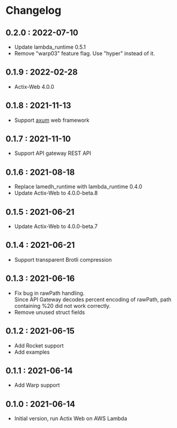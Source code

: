 # Changelog

## 0.2.0 : 2022-07-10

- Update lambda\_runtime 0.5.1
- Remove "warp03" feature flag. Use "hyper" instead of it.

## 0.1.9 : 2022-02-28

- Actix-Web 4.0.0

## 0.1.8 : 2021-11-13

- Support [axum](target/release/examples/axum) web framework

## 0.1.7 : 2021-11-10

- Support API gateway REST API

## 0.1.6 : 2021-08-18

- Replace lamedh\_runtime with lambda\_runtime 0.4.0
- Update Actix-Web to 4.0.0-beta.8

## 0.1.5 : 2021-06-21

- Update Actix-Web to 4.0.0-beta.7

## 0.1.4 : 2021-06-21

- Support transparent Brotli compression

## 0.1.3 : 2021-06-16

- Fix bug in rawPath handling.\
  Since API Gateway decodes percent encoding of rawPath, path containing %20 did not work correctly.
- Remove unused struct fields

## 0.1.2 : 2021-06-15

- Add Rocket support
- Add examples

## 0.1.1 : 2021-06-14

- Add Warp support

## 0.1.0 : 2021-06-14

- Initial version, run Actix Web on AWS Lambda
